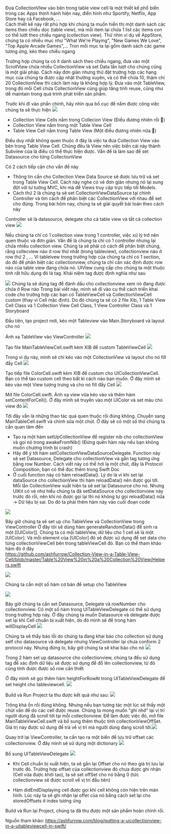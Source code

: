 Đưa CollectionVIew vào bên trong table view cell là một thiết kế phổ biến trong các Apps thịnh hành hiện nay, điển hình như Sportify, Netflix, App Store hay cả Facebook, ...  
Cách thiết kế này rất phù hợp khi chúng ta muốn hiển thị một danh sách các items theo chiều dọc (table view), mà mỗi item lại chứa 1 list các items con có thể lướt theo chiều ngang (collection view).
Thử nhìn ví dụ về AppStore, chúng ta có nhiều mục như "What We're Playing", "New Games We Love", "Top Apple Arcade Games",... Tron mỗi mục ta lại gồm danh sách các game tương ứng, kéo theo chiều ngang

Trường hợp chúng ta có ít danh sách theo chiều ngang, đưa vào một ScrollView chứa nhiều CollectionView và set Data lần lượt cho chúng cũng là một giải pháp. Cách này đơn giản nhưng thử đặt trường hợp các hạng mục của chúng ta được cập nhật thường xuyên, và có thể chứa 10, thậm chí 20 CollectionView thì cách làm này là không hợp lý. Đưa vào một TableView, trong đó mỗi Cell chứa CollectionView cũng giúp tăng tính reuse, cũng như dễ maintain trong quá trình phát triển sản phẩm.

Trước khi đi vào phần chính, hãy nhìn qua bố cục để nắm được công việc chúng ta sẽ thực hiện
![](https://images.viblo.asia/282caa4f-467b-444f-abaa-112f10ba98b8.png)

- Collection View Cells nằm trong Collecion View (Điều đương nhiên rồi 🤣)
- Collection View nằm trong một Table View Cell 
- Table View Cell nằm trong Table View (Một điều đương nhiên nữa 🤣)

Điều duy nhất không quen thuộc ở đây là việc ta đưa Collection View vào bên trong Table View Cell. Chúng đều là View nên việc biến cái này thành Subview của là điều có thể thực hiện được. Vấn đề là làm sao để set Datasource cho từng CollectionView

Có 2 cách tiếp cận cho vấn đề này

- Thông tin cần cho Collection View Data Source sẽ được lưu trữ và set trong Table View Cell. Cách này nghe có vẻ đơn giản nhưng nó lại xung đột với tư tưởng MVC, khi mà để Views truy cập trực tiếp tới Models. 
- Cách thứ 2 là chúng ta sẽ set CollectionViewDataSource tại chính Controller và tìm cách để phân biệt các CollectionView với nhau để set cho đúng. Trong bài hôm nay, chúng ta sẽ giải quyết bài toán theo cách này

Controller sẽ là datasource, delegate cho cả table view và tất cả collection view
![](https://images.viblo.asia/1d4e052d-84b0-480e-a193-9cac7f405836.png)

Nếu chúng ta chỉ có 1 collection view trong 1 controller, việc xử lý trở nên quen thuộc và đơn giản. Vấn đề là chúng ta chỉ có 1 controller nhưng lại chứa nhiều collection view. Chúng ta sẽ phải có cách để phân biệt chúng, rằng collecview nào ở row thứ nhất (trong tableview), collectionview nào ở row thứ 2 , ...
Vì tableivew trong trường hợp của chúng ta chỉ có 1 section, do đó để phân biệt các collectionview, chúng ta chỉ cần xác định được row nào của table view đang chứa nó. UIVIew cung cấp cho chúng ta một thuộc tính rất hữu dụng đó là tag. Khái niệm tag được định nghĩa như sau

![](https://images.viblo.asia/4af16e2a-2129-446a-9cc3-983f971df5f0.png)
Chúng ta sẽ dùng tag để đánh dấu cho collectionview xem nó đang được chứa ở Row nào
Trong bài viết này, mình sẽ đi vào cụ thể cách triển khai code cho trường hợp các bạn có TableViewCell và CollectionViewCell custom (thay vì Cell mặc định). Do đó chúng ta sẽ có 2 file Xib, 1 Table View Cell Class và 1 Collection View Cell Class, 1 View Controller Class và 1 Storyboard

Đầu tiên, tạo project mới, kéo một Tableview vào Main.Storyboard và layout cho nó

Ánh xạ TableView vào ViewController
![](https://images.viblo.asia/43aa3336-d944-4b9e-875f-67e06412e52d.png)

Tạo file MainTableViewCell.swift kèm XIB để custom TableViewCell
![](https://images.viblo.asia/d4566f04-6d08-4a60-a421-a6151127ae17.png)

Trong ví dụ này, mình sẽ chỉ kéo vào một CollectionView và layout cho nó fill đầy Cell
![](https://images.viblo.asia/708b7937-6fed-45d1-8fb6-4bb1ffc28fa9.png)

Tạo tiếp file ColorCell.swift kèm XIB để custom cho UICollectionViewCell. Bạn có thể tạo custom cell theo bất kì cách nào bạn muốn. Ở đây mình sẽ kéo vào một View tượng trưng và cho nó fill đầy Cell
![](https://images.viblo.asia/a38a21d1-e9ec-45d6-862a-9cff1c5356da.png)

Mở file ColorCell.swift. Ánh xạ view vừa kéo vào và thêm hàm setContentForCell(). Ở đây mình sẽ truyền vào một UIColor và set màu cho view đó
![](https://images.viblo.asia/34ca7c9c-c56f-4587-b289-4c76e44c9e3e.png)

Tới đây vẫn là những thao tác quá quen thuộc rồi đúng không. Chuyển sang MainTableCell.swift và chỉnh sửa một chút. Ở đây sẽ có một số thứ chúng ta cần quan tâm đến
- Tạo ra một hàm setUpCollectionView để register nib cho collectionView và gọi nó trong awakeFromNib()  (Đừng quên hàm này nếu bạn không muốn chương trình bị crash) 
- Hãy để ý tới hàm setCollectionViewDataSourceDelegate. Function này sẽ set Datasource, Delegate cho collectionView và gắn tag tương ứng bằng row Number. Cách viết này có thể hơi lạ một chút, đây là Protocol Composition, bạn có thể đọc thêm trong Swift Doc
- Ở cuối function này có hàm reloadData(). Lý do là vì khi set lại dataSource cho collectionView thì hàm reloadData() nên được gọi tới. Mỗi lần CollectionView xuất hiện ta sẽ set lại Datasource cho nó. Nhưng UIKit có vẻ như hiểu chúng ta đã setDataSource cho collectionview này trước đó rồi, nên khi nó được gọi lại thì nó không tự gọi reloadData() nữa -> Dữ liệu bị sai. Do đó ta phải thêm hàm này vào cuối đoạn code

![](https://images.viblo.asia/6198197c-3f43-4b67-b34d-e067d88e6c9b.png)

Bây giờ chúng ta sẽ set up cho TableView và CollectionView trong ViewController
Ở đây tôi sẽ dùng hàm generateRandomData() để sinh ra một [[UIColor]]. Chúng ta có mội tableView, dữ liệu cho 1 cell sẽ là một [UIColor]. Và mỗi element của [UIColor] đó sẽ được sử dụng để set data cho từng collectionViewCell bên trong tableViewCell đó. Bạn có thể tham khảo hàm đó ở đây\
https://github.com/ashfurrow/Collection-View-in-a-Table-View-Cell/blob/master/Table%20View%20in%20a%20Collection%20View/Helpers.swift

![](https://images.viblo.asia/3d2e5780-fcf2-4ca7-b23a-a549078021ec.png)

 Chúng ta cần một số hàm cơ bản để setup cho  TableView
 
 ![](https://images.viblo.asia/45c7ecd4-d4bc-46cb-90aa-acb5d6159d82.png)

Bây giờ chúng ta cần set Datasource, Delegate và rowNumber cho collectionview. Có một số hàm trong UITableViewDelegate có thể sử dụng trong trường hợp này. Ở đây chúng ta muốn Datasource và delegate được set lại khi Cell chuẩn bị xuất hiện, do đó mình sẽ để trong hàm willDisplayCell
![](https://images.viblo.asia/caa06f9e-db6e-4e27-8d48-92ad9ae7ce71.png)

Chúng ta sẽ thấy báo lỗi do chúng ta đang khai báo cho collection sử dụng self cho datasource và delegate nhưng ViewController lại chưa conform 2 protocol này. Nhưng đừng lo, bây giờ chúng ta sẽ khai báo cho nó
![](https://images.viblo.asia/27711aaf-1749-457d-aed6-f10217ed3738.png)

Trong 2 hàm set up datasource cho collectionview, chúng ta đều sử dụng tag để xác định dữ liệu sẽ được sử dụng để đổ lên collectionview, từ đó cũng tính được được số row cần thiết

Ở đây mình sẽ gọi thêm hàm heightForRowAt trong UITableViewDelegate để set height cho tableviewcell. 
![](https://images.viblo.asia/3269cceb-8daa-44a8-81ea-c3276bef844d.png)

Build và Run Project ta thu được kết quả như sau: 
![](https://images.viblo.asia/6818527d-f253-4736-920d-eab4fdfd45e1.png)

Trông khá ổn rồi đúng không. Nhưng nếu bạn tương tác một lúc sẽ thấy một chút vấn đề do các cell được reuse. Chúng ta mong muốn "ghi nhớ" lại vị trí người dùng đã scroll tới tại mỗi collectionview. Để làm được việc đó, mở file MainTableViewCell.swift và bổ sung thêm thuộc tính collectionViewOffSet. Giá trị này được sử dụng để trả về vị trí mà người dùng đang scroll tới.![](https://images.viblo.asia/858973f6-b132-47cd-be48-c9e49d07a09b.png)

Quay trở lại ViewController, ta cần tạo ra một biến để lưu trữ offset các collectionview. Ở đây mình sẽ sử dụng một dictionary ![](https://images.viblo.asia/5a3ab460-a60b-4ec3-999b-6404c623375d.png)


Bổ sung UITableViewDelegate
![](https://images.viblo.asia/8bf24ab1-e509-4112-a841-3270b69c8ed5.png)
- Khi Cell chuẩn bị xuất hiện, ta sẽ gắn lại Offset cho nó theo giá trị lưu lại trước đó.
Trường hợp offset của collectionview đó chưa được ghi nhận (Cell vừa được khởi tạo), ta sẽ set offSet cho nó bằng 0 (tức collectionview sẽ được scroll về vị trí đầu tiên)

- Hàm didEndDisplaying cell được gọi khi cell không còn hiện trên màn hình. Lúc này ta sẽ ghi nhận lại offet của nó bằng cách set lại cho storedOffsets ở index tương ứng

Build và Run lại Project, chúng ta đã thu được một sản phẩm hoàn chỉnh rồi.

Nguồn tham khảo:
https://ashfurrow.com/blog/putting-a-uicollectionview-in-a-uitableviewcell-in-swift/